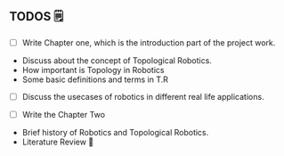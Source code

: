## TODOS 🗒
- [ ] Write Chapter one, which is the introduction part of the project work.
- Discuss about the concept of Topological Robotics.
- How important is Topology in Robotics
- Some basic definitions and terms in T.R

- [ ] Discuss the usecases of robotics in different real life applications.

- [ ] Write the Chapter Two
- Brief history of Robotics and Topological Robotics.
- Literature Review 📖